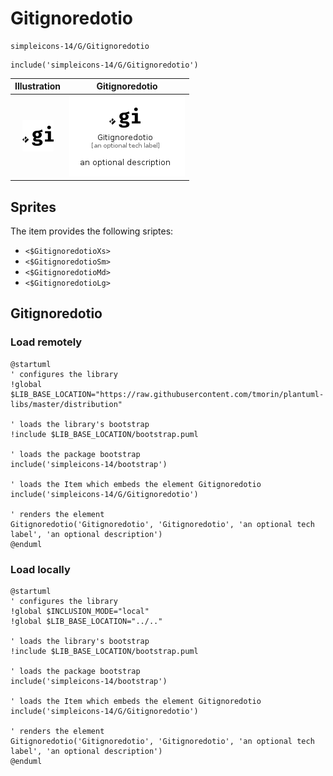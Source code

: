 # Gitignoredotio


```text
simpleicons-14/G/Gitignoredotio
```

```text
include('simpleicons-14/G/Gitignoredotio')
```



| Illustration | Gitignoredotio |
| :---: | :---: |
| ![illustration for Illustration](../../simpleicons-14/G/Gitignoredotio.png) | ![illustration for Gitignoredotio](../../simpleicons-14/G/Gitignoredotio.Local.png) |



## Sprites
The item provides the following sriptes:

- `<$GitignoredotioXs>`
- `<$GitignoredotioSm>`
- `<$GitignoredotioMd>`
- `<$GitignoredotioLg>`





## Gitignoredotio

### Load remotely
```plantuml
@startuml
' configures the library
!global $LIB_BASE_LOCATION="https://raw.githubusercontent.com/tmorin/plantuml-libs/master/distribution"

' loads the library's bootstrap
!include $LIB_BASE_LOCATION/bootstrap.puml

' loads the package bootstrap
include('simpleicons-14/bootstrap')

' loads the Item which embeds the element Gitignoredotio
include('simpleicons-14/G/Gitignoredotio')

' renders the element
Gitignoredotio('Gitignoredotio', 'Gitignoredotio', 'an optional tech label', 'an optional description')
@enduml
```

### Load locally
```plantuml
@startuml
' configures the library
!global $INCLUSION_MODE="local"
!global $LIB_BASE_LOCATION="../.."

' loads the library's bootstrap
!include $LIB_BASE_LOCATION/bootstrap.puml

' loads the package bootstrap
include('simpleicons-14/bootstrap')

' loads the Item which embeds the element Gitignoredotio
include('simpleicons-14/G/Gitignoredotio')

' renders the element
Gitignoredotio('Gitignoredotio', 'Gitignoredotio', 'an optional tech label', 'an optional description')
@enduml
```

